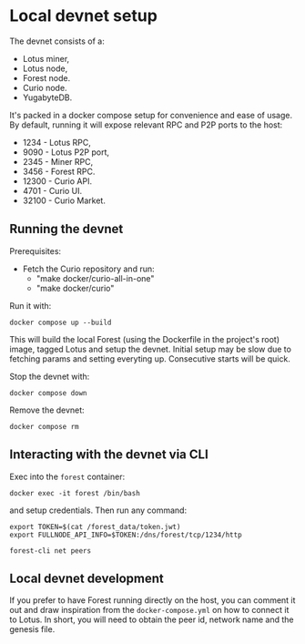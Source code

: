# Local devnet setup

The devnet consists of a:

- Lotus miner,
- Lotus node,
- Forest node.
- Curio node.
- YugabyteDB.

It's packed in a docker compose setup for convenience and ease of usage. By
default, running it will expose relevant RPC and P2P ports to the host:

- 1234 - Lotus RPC,
- 9090 - Lotus P2P port,
- 2345 - Miner RPC,
- 3456 - Forest RPC.
- 12300 - Curio API.
- 4701 - Curio UI.
- 32100 - Curio Market.

## Running the devnet

Prerequisites:
- Fetch the Curio repository and run:
  -  "make docker/curio-all-in-one"
  -  "make docker/curio"

Run it with:

```shell
docker compose up --build
```

This will build the local Forest (using the Dockerfile in the project's root)
image, tagged Lotus and setup the devnet. Initial setup may be slow due to
fetching params and setting everyting up. Consecutive starts will be quick.

Stop the devnet with:

```shell
docker compose down
```

Remove the devnet:

```shell
docker compose rm
```

## Interacting with the devnet via CLI

Exec into the `forest` container:

```shell
docker exec -it forest /bin/bash
```

and setup credentials. Then run any command:

```shell
export TOKEN=$(cat /forest_data/token.jwt)
export FULLNODE_API_INFO=$TOKEN:/dns/forest/tcp/1234/http

forest-cli net peers
```

## Local devnet development

If you prefer to have Forest running directly on the host, you can comment it
out and draw inspiration from the `docker-compose.yml` on how to connect it to
Lotus. In short, you will need to obtain the peer id, network name and the
genesis file.
